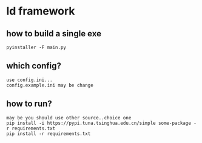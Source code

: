 # ld framework
## how to build a single exe
~~~~
pyinstaller -F main.py
~~~~
## which config?
~~~~
use config.ini...
config.example.ini may be change
~~~~
## how to run?
~~~~
may be you should use other source..choice one
pip install -i https://pypi.tuna.tsinghua.edu.cn/simple some-package -r requirements.txt
pip install -r requirements.txt
~~~~